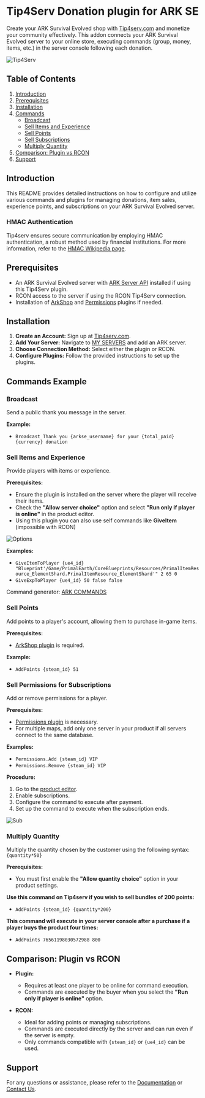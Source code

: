 # Tip4Serv Donation plugin for ARK SE

Create your ARK Survival Evolved shop with [Tip4serv.com](https://tip4serv.com/?ads=github) and monetize your community effectively. This addon connects your ARK Survival Evolved server to your online store, executing commands (group, money, items, etc.) in the server console following each donation.

![Tip4Serv](https://tip4serv.com/img/logo.png)

## Table of Contents

1. [Introduction](#introduction)
2. [Prerequisites](#prerequisites)
3. [Installation](#installation)
4. [Commands](#commands-example)
    - [Broadcast](#broadcast)
    - [Sell Items and Experience](#sell-items-and-experience)
    - [Sell Points](#sell-points)
    - [Sell Subscriptions](#sell-permissions-for-subscriptions)
    - [Multiply Quantity](#multiply-quantity)
5. [Comparison: Plugin vs RCON](#comparison-plugin-vs-rcon)
6. [Support](#support)

## Introduction

This README provides detailed instructions on how to configure and utilize various commands and plugins for managing donations, item sales, experience points, and subscriptions on your ARK Survival Evolved server.

### HMAC Authentication

Tip4serv ensures secure communication by employing HMAC authentication, a robust method used by financial institutions. For more information, refer to the [HMAC Wikipedia page](https://en.wikipedia.org/wiki/HMAC).

## Prerequisites

- An ARK Survival Evolved server with [ARK Server API](https://gameservershub.com/forums/resources/ark-server-api.12/) installed if using this Tip4Serv plugin.
- RCON access to the server if using the RCON Tip4Serv connection.
- Installation of [ArkShop](https://gameservershub.com/forums/resources/ark-survival-evolved-arkshop.22/) and [Permissions](https://gameservershub.com/forums/resources/ark-permissions.20/) plugins if needed.

## Installation

1. **Create an Account:** Sign up at [Tip4serv.com](https://tip4serv.com/?ads=github).
2. **Add Your Server:** Navigate to [MY SERVERS](https://tip4serv.com/dashboard/my-servers) and add an ARK server.
3. **Choose Connection Method:** Select either the plugin or RCON.
4. **Configure Plugins:** Follow the provided instructions to set up the plugins.

## Commands Example

### Broadcast

Send a public thank you message in the server.

**Example:**  
- `Broadcast Thank you {arkse_username} for your {total_paid} {currency} donation`

### Sell Items and Experience

Provide players with items or experience.

**Prerequisites:**  
- Ensure the plugin is installed on the server where the player will receive their items.
- Check the **"Allow server choice"** option and select **"Run only if player is online"** in the product editor.
- Using this plugin you can also use self commands like **GiveItem** (impossible with RCON)
  
![Options](https://tip4serv.com/img/tuto/runonlyifplayerisonline2.png)

**Examples:**  
- `GiveItemToPlayer {ue4_id} "Blueprint'/Game/PrimalEarth/CoreBlueprints/Resources/PrimalItemResource_ElementShard.PrimalItemResource_ElementShard'" 2 65 0`
- `GiveExpToPlayer {ue4_id} 50 false false`

Command generator: [ARK COMMANDS](https://arkids.net/commands)

### Sell Points

Add points to a player's account, allowing them to purchase in-game items.

**Prerequisites:**  
- [ArkShop plugin](https://gameservershub.com/forums/resources/ark-survival-evolved-arkshop.22/) is required.

**Example:**  
- `AddPoints {steam_id} 51`

### Sell Permissions for Subscriptions

Add or remove permissions for a player.

**Prerequisites:**  
- [Permissions plugin](https://gameservershub.com/forums/resources/ark-permissions.20/) is necessary.
- For multiple maps, add only one server in your product if all servers connect to the same database.

**Examples:**  
- `Permissions.Add {steam_id} VIP`
- `Permissions.Remove {steam_id} VIP`

**Procedure:**

1. Go to the [product editor](https://docs.tip4serv.com/store-setup/server-commands).
2. Enable subscriptions.
3. Configure the command to execute after payment.
4. Set up the command to execute when the subscription ends.

![Sub](https://tip4serv.com/img/tuto/tutosubark.png)

### Multiply Quantity

Multiply the quantity chosen by the customer using the following syntax: `{quantity*50}`

**Prerequisites:**  
- You must first enable the **"Allow quantity choice"** option in your product settings. 

**Use this command on Tip4serv if you wish to sell bundles of 200 points:**
- `AddPoints {steam_id} {quantity*200}`

**This command will execute in your server console after a purchase if a player buys the product four times:**
- `AddPoints 76561198030572988 800`

## Comparison: Plugin vs RCON

- **Plugin:**
  - Requires at least one player to be online for command execution.
  - Commands are executed by the buyer when you select the **"Run only if player is online"** option.

- **RCON:**
  - Ideal for adding points or managing subscriptions.
  - Commands are executed directly by the server and can run even if the server is empty.
  - Only commands compatible with `{steam_id}` or `{ue4_id}` can be used.

## Support

For any questions or assistance, please refer to the [Documentation](https://docs.tip4serv.com) or [Contact Us](https://tip4serv.com/contact).
